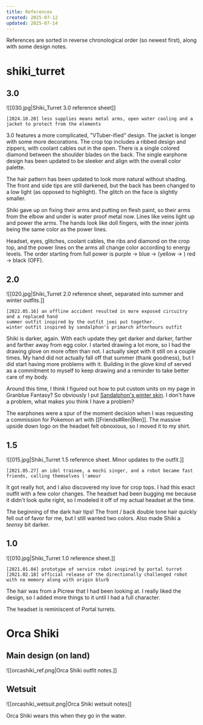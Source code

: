 ```yaml
---
title: References
created: 2025-07-12
updated: 2025-07-14
---
```


References are sorted in reverse chronological order (so newest first), along with some design notes.

# shiki_turret
## 3.0
![[030.jpg|Shiki_Turret 3.0 reference sheet]]
```
[2024.10.20] less supplies means metal arms, open water cooling and a jacket to protect from the elements
```

3.0 features a more complicated, "VTuber-ified" design. The jacket is longer with some more decorations. The crop top includes a ribbed design and zippers, with coolant cables out in the open. There is a single colored diamond between the shoulder blades on the back. The single earphone design has been updated to be sleeker and align with the overall color palette.

The hair pattern has been updated to look more natural without shading. The front and side tips are still darkened, but the back has been changed to a low light (as opposed to highlight). The glitch on the face is slightly smaller.

Shiki gave up on fixing their arms and putting on flesh paint, so their arms from the elbow and under is water proof metal now. Lines like veins light up and power the arms. The hands look like doll fingers, with the inner joints being the same color as the power lines.

Headset, eyes, glitches, coolant cables, the ribs and diamond on the crop top, and the power lines on the arms all change color according to energy levels. The order starting from full power is purple → blue → (yellow → ) red → black (OFF).

## 2.0
![[020.jpg|Shiki_Turret 2.0 reference sheet, separated into summer and winter outfits.]]
```
[2022.05.16] an offline accident resulted in more exposed circuitry and a replaced hand
summer outfit inspired by the outfit joei put together.
winter outfit inspired by sandalphon's primarch afterhours outfit
```

Shiki is darker, again. With each update they get darker and darker, farther and farther away from egg color. I started drawing a lot more, so I had the drawing glove on more often than not. I actually slept with it still on a couple times. My hand did not actually fall off that summer (thank goodness), but I did start having more problems with it. Building in the glove kind of served as a commitment to myself to keep drawing and a reminder to take better care of my body.

Around this time, I think I figured out how to put custom units on my page in Granblue Fantasy? So obviously I put [Sandalphon's winter skin](https://gbf.wiki/Sandalphon#Preview-2). I don't have a problem, what makes you think I have a problem?

The earphones were a spur of the moment decision when I was requesting a commission for Pokemon art with [[Friends#Ren|Ren]]. The massive upside down logo on the headset felt obnoxious, so I moved it to my shirt.

## 1.5
![[015.jpg|Shiki_Turret 1.5 reference sheet. Minor updates to the outfit.]]
```
[2021.05.27] an idol trainee, a mochi singer, and a robot became fast friends, calling themselves l'amour
```

It got really hot, and I also discovered my love for crop tops. I had this exact outfit with a few color changes. The headset had been bugging me because it didn't look quite right, so I modeled it off of my actual headset at the time.

The beginning of the dark hair tips! The front / back double tone hair quickly fell out of favor for me, but I still wanted two colors. Also made Shiki a *teensy* bit darker.

## 1.0
![[010.jpg|Shiki_Turret 1.0 reference sheet.]]
```
[2021.01.04] prototype of service robot inspired by portal turret  
[2021.02.18] official release of the directionally challenged robot with no memory along with origin blurb
```

The hair was from a Picrew that I had been looking at. I really liked the design, so I added more things to it until I had a full character.

The headset is reminiscent of Portal turrets.

# Orca Shiki
## Main design (on land)
![[orcashiki_ref.png|Orca Shiki outfit notes.]]

## Wetsuit
![[orcashiki_wetsuit.png|Orca Shiki wetsuit notes]]

Orca Shiki wears this when they go in the water.